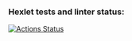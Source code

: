 ### Hexlet tests and linter status:
[![Actions Status](https://github.com/maxheong54/php-project-9/actions/workflows/hexlet-check.yml/badge.svg)](https://github.com/maxheong54/php-project-9/actions)